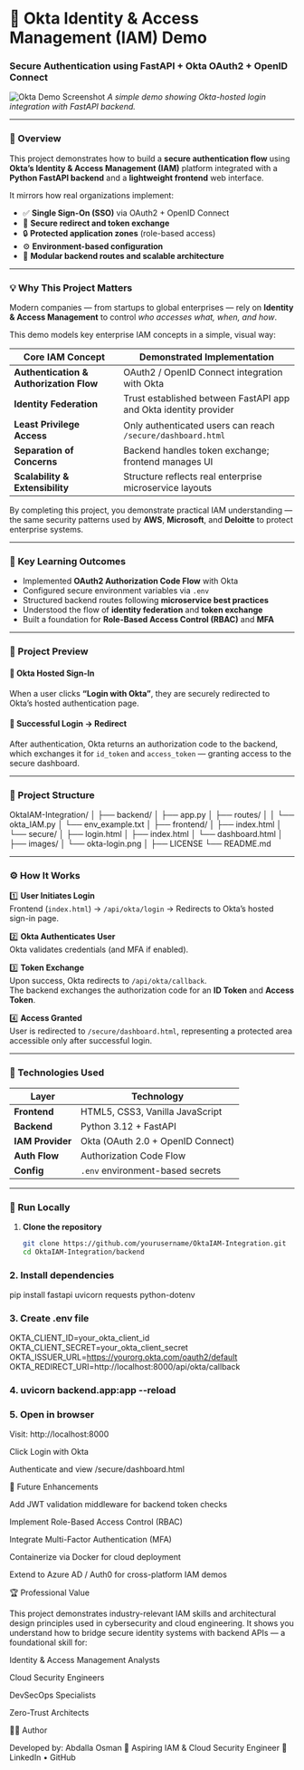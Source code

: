 # 🔐 Okta Identity & Access Management (IAM) Demo

### Secure Authentication using FastAPI + Okta OAuth2 + OpenID Connect

![Okta Demo Screenshot](images/okta-login.png)
_A simple demo showing Okta-hosted login integration with FastAPI backend._

---

### 🧭 Overview

This project demonstrates how to build a **secure authentication flow** using **Okta’s Identity & Access Management (IAM)** platform integrated with a **Python FastAPI backend** and a **lightweight frontend** web interface.

It mirrors how real organizations implement:

- ✅ **Single Sign-On (SSO)** via OAuth2 + OpenID Connect
- 🔁 **Secure redirect and token exchange**
- 🔒 **Protected application zones** (role-based access)
- ⚙️ **Environment-based configuration**
- 🧩 **Modular backend routes and scalable architecture**

---

### 💡 Why This Project Matters

Modern companies — from startups to global enterprises — rely on **Identity & Access Management** to control _who accesses what, when, and how_.

This demo models key enterprise IAM concepts in a simple, visual way:

| Core IAM Concept                        | Demonstrated Implementation                                      |
| --------------------------------------- | ---------------------------------------------------------------- |
| **Authentication & Authorization Flow** | OAuth2 / OpenID Connect integration with Okta                    |
| **Identity Federation**                 | Trust established between FastAPI app and Okta identity provider |
| **Least Privilege Access**              | Only authenticated users can reach `/secure/dashboard.html`      |
| **Separation of Concerns**              | Backend handles token exchange; frontend manages UI              |
| **Scalability & Extensibility**         | Structure reflects real enterprise microservice layouts          |

By completing this project, you demonstrate practical IAM understanding — the same security patterns used by **AWS**, **Microsoft**, and **Deloitte** to protect enterprise systems.

---

### 🧠 Key Learning Outcomes

- Implemented **OAuth2 Authorization Code Flow** with Okta
- Configured secure environment variables via `.env`
- Structured backend routes following **microservice best practices**
- Understood the flow of **identity federation** and **token exchange**
- Built a foundation for **Role-Based Access Control (RBAC)** and **MFA**

---

### 📸 Project Preview

#### 🔑 Okta Hosted Sign-In

When a user clicks **“Login with Okta”**, they are securely redirected to Okta’s hosted authentication page.

#### 🧭 Successful Login → Redirect

After authentication, Okta returns an authorization code to the backend, which exchanges it for `id_token` and `access_token` — granting access to the secure dashboard.

---

### 🧱 Project Structure

OktaIAM-Integration/
│
├── backend/
│ ├── app.py
│ ├── routes/
│ │ └── okta_IAM.py
│ └── env_example.txt
│
├── frontend/
│ ├── index.html
│ └── secure/
│ ├── login.html
│ ├── index.html
│ └── dashboard.html
│
├── images/
│ └── okta-login.png
│
├── LICENSE
└── README.md

---

### ⚙️ How It Works

1️⃣ **User Initiates Login**  
Frontend (`index.html`) → `/api/okta/login` → Redirects to Okta’s hosted sign-in page.

2️⃣ **Okta Authenticates User**  
Okta validates credentials (and MFA if enabled).

3️⃣ **Token Exchange**  
Upon success, Okta redirects to `/api/okta/callback`.  
The backend exchanges the authorization code for an **ID Token** and **Access Token**.

4️⃣ **Access Granted**  
User is redirected to `/secure/dashboard.html`, representing a protected area accessible only after successful login.

---

### 🧰 Technologies Used

| Layer            | Technology                        |
| ---------------- | --------------------------------- |
| **Frontend**     | HTML5, CSS3, Vanilla JavaScript   |
| **Backend**      | Python 3.12 + FastAPI             |
| **IAM Provider** | Okta (OAuth 2.0 + OpenID Connect) |
| **Auth Flow**    | Authorization Code Flow           |
| **Config**       | `.env` environment-based secrets  |

---

### 🧪 Run Locally

1. **Clone the repository**
   ```bash
   git clone https://github.com/yourusername/OktaIAM-Integration.git
   cd OktaIAM-Integration/backend
   ```

### 2. Install dependencies

pip install fastapi uvicorn requests python-dotenv

### 3. Create .env file

OKTA_CLIENT_ID=your_okta_client_id
OKTA_CLIENT_SECRET=your_okta_client_secret
OKTA_ISSUER_URL=https://yourorg.okta.com/oauth2/default
OKTA_REDIRECT_URI=http://localhost:8000/api/okta/callback

### 4. uvicorn backend.app:app --reload

### 5. Open in browser

Visit: http://localhost:8000

Click Login with Okta

Authenticate and view /secure/dashboard.html

🔮 Future Enhancements

Add JWT validation middleware for backend token checks

Implement Role-Based Access Control (RBAC)

Integrate Multi-Factor Authentication (MFA)

Containerize via Docker for cloud deployment

Extend to Azure AD / Auth0 for cross-platform IAM demos

🏆 Professional Value

This project demonstrates industry-relevant IAM skills and architectural design principles used in cybersecurity and cloud engineering.
It shows you understand how to bridge secure identity systems with backend APIs — a foundational skill for:

Identity & Access Management Analysts

Cloud Security Engineers

DevSecOps Specialists

Zero-Trust Architects

👨‍💻 Author

Developed by: Abdalla Osman
🎯 Aspiring IAM & Cloud Security Engineer
🔗 LinkedIn
• GitHub
